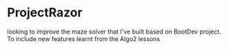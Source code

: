 # ProjectRazor

looking to improve the maze solver that I've built based on BootDev project.
To include new features learnt from the Algo2 lessons
